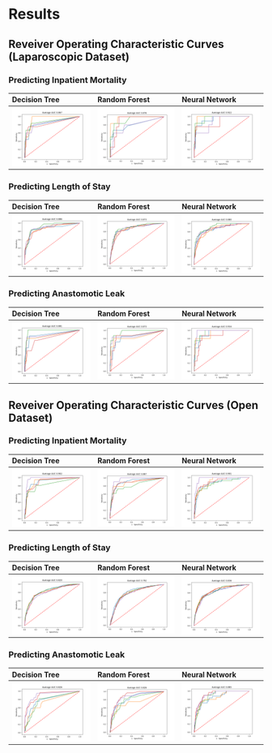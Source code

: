 # Results

## Reveiver Operating Characteristic Curves (Laparoscopic Dataset)

### Predicting Inpatient Mortality

| Decision Tree      | Random Forest   | Neural Network |
| :---        |    :---   |  :--- |
| ![ROC Curve](./lap_DecisionTreeClassifier_DIED.png)      | ![ROC Curve](./lap_RandomForestClassifier_DIED.png)       | ![ROC Curve](./lap_NeuralNetBinaryClassifier_DIED.png)  |

### Predicting Length of Stay

| Decision Tree      | Random Forest    | Neural Network                                       |
| :---        |    :---    |:-----------------------------------------------------|
| ![ROC Curve](./lap_DecisionTreeClassifier_LOS.png)      | ![ROC Curve](./lap_RandomForestClassifier_LOS.png)       | ![ROC Curve](./lap_NeuralNetBinaryClassifier_LOS.png)  |

### Predicting Anastomotic Leak

| Decision Tree      | Random Forest                                                        | Neural Network                                                     |
| :---        |:---------------------------------------------------------------------|:-------------------------------------------------------------------|
| ![ROC Curve](./lap_DecisionTreeClassifier_anastomotic_leak.png)      | ![ROC Curve](./lap_RandomForestClassifier_anastomotic_leak.png)      | ![ROC Curve](./lap_NeuralNetBinaryClassifier_anastomotic_leak.png) |

## Reveiver Operating Characteristic Curves (Open Dataset)

### Predicting Inpatient Mortality

| Decision Tree      | Random Forest     | Neural Network                                          |
| :---        |    :---  |:--------------------------------------------------------|
| ![ROC Curve](./open_DecisionTreeClassifier_DIED.png)      | ![ROC Curve](./open_RandomForestClassifier_DIED.png)       | ![ROC Curve](./open_NeuralNetBinaryClassifier_DIED.png) |

### Predicting Length of Stay

| Decision Tree      | Random Forest                                            | Neural Network                                  |
| :---        |:---------------------------------------------------------|:------------------------------------------------|
| ![ROC Curve](./open_DecisionTreeClassifier_LOS.png)      | ![ROC Curve](./open_RandomForestClassifier_LOS.png)      | ![ROC Curve](./open_NeuralNetBinaryClassifier_LOS.png) |

### Predicting Anastomotic Leak

| Decision Tree      | Random Forest    | Neural Network                                                      |
| :---        |    :---  |:--------------------------------------------------------------------|
| ![ROC Curve](./open_DecisionTreeClassifier_anastomotic_leak.png)      | ![ROC Curve](./open_RandomForestClassifier_anastomotic_leak.png)       | ![ROC Curve](./open_NeuralNetBinaryClassifier_anastomotic_leak.png)  | ![ROC Curve](./open_NeuralNetBinaryClassifier_anastomotic_leak.png) |
